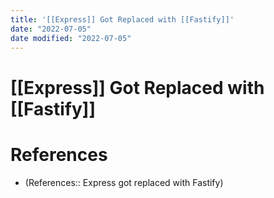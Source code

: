 ```yaml
---
title: '[[Express]] Got Replaced with [[Fastify]]'
date: "2022-07-05"
date modified: "2022-07-05"
---
```


# [[Express]] Got Replaced with [[Fastify]]
# References
- (References:: Express got replaced with Fastify)
